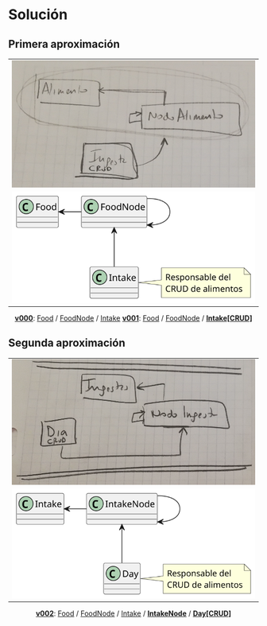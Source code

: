 # Solución

## Primera aproximación

<div align=center>

||
|:-:|
|![](/images/Screenshot_20240213_102446.png)
|![](/images/modelosUML/modelosUML/iteracion1.svg)
**[v000](v000)**: [Food](v000/Food.java) / [FoodNode](v000/FoodNode.java) / [Intake](v000/Intake.java)
**[v001](v001)**: [Food](v001/Food.java) / [FoodNode](v001/FoodNode.java) / [**Intake[CRUD]**](v001/Intake.java)

</div>

## Segunda aproximación

<div align=center>

||
|:-:|
|![](/images/Screenshot_20240213_102539.png)
|![](/images/modelosUML/modelosUML/iteracion2.svg)
**[v002](v002)**: [Food](v002/Food.java) / [FoodNode](v002/FoodNode.java) / [Intake](v002/Intake.java) / [**IntakeNode**](v002/IntakeNode.java) / [**Day[CRUD]**](v002/Day)

</div>
